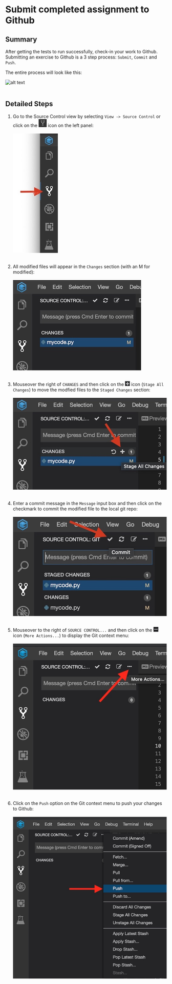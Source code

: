 # Submit completed assignment to Github

## Summary 

After getting the tests to run successfully, check-in your work to Github.
Submitting an exercise to Github is a 3 step process: `Submit`, `Commit` and `Push`.

The entire process will look like this:

![alt text](../images/git-complete.gif "Git check-in")<br/><br/>

## Detailed Steps

1) Go to the Source Control view by selecting `View -> Source Control` or click 
on the ![alt text](../images/github-icon.jpg "Source Control") icon on the left panel:
<br/><br/>![alt text](../images/select-github.jpg "Select Github")<br/><br/>

2) All modified files will appear in the `Changes` section (with an M for modified):
<br/><br/>![alt text](../images/modified-files.jpg "Modified files")<br/><br/>

3) Mouseover the right of `CHANGES` and then click on the ![alt text](../images/plus.jpg "Plus") icon 
(`Stage All Changes`) to move the modfied files to the `Staged Changes` section:
<br/><br/>![alt text](../images/stage-changes.jpg "Stage changes")<br/><br/>

4) Enter a commit message in the `Message` input box and then 
click on the checkmark to commit the modified file to the local git repo:
<br/><br/>![alt text](../images/commit-changes.jpg "Commit changes")<br/><br/>

5) Mouseover to the right of `SOURCE CONTROL...` and then click on the ![alt text](../images/dashdashdash.jpg "DashDashDash") icon 
(`More Actions...`) to display the Git context menu:
<br/><br/>![alt text](../images/more-actions.jpg "More actions")<br/><br/>

6) Click on the `Push` option on the Git context menu to push your changes to Github:
<br/><br/>![alt text](../images/push-commit.jpg "Push commit")<br/><br/>
